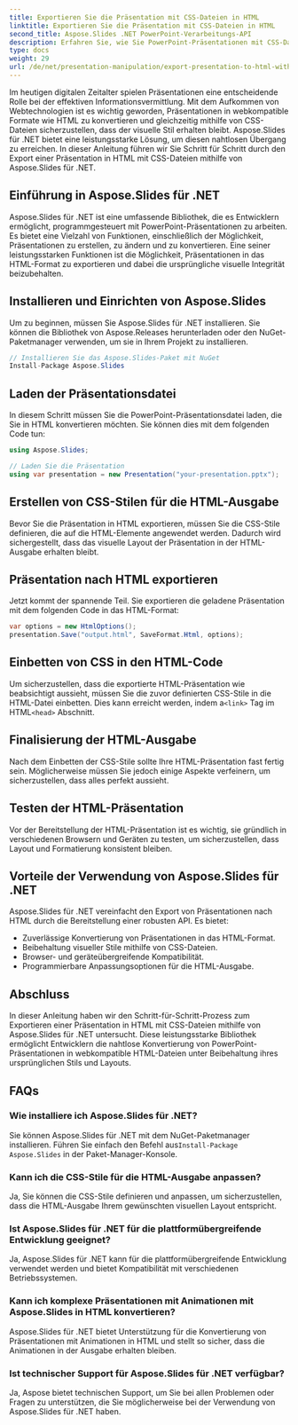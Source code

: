 ```yaml
---
title: Exportieren Sie die Präsentation mit CSS-Dateien in HTML
linktitle: Exportieren Sie die Präsentation mit CSS-Dateien in HTML
second_title: Aspose.Slides .NET PowerPoint-Verarbeitungs-API
description: Erfahren Sie, wie Sie PowerPoint-Präsentationen mit CSS-Dateien mit Aspose.Slides für .NET in HTML exportieren. Eine Schritt-für-Schritt-Anleitung für eine nahtlose Konvertierung. Behalten Sie Stil und Layout bei!
type: docs
weight: 29
url: /de/net/presentation-manipulation/export-presentation-to-html-with-css-files/
---
```


Im heutigen digitalen Zeitalter spielen Präsentationen eine entscheidende Rolle bei der effektiven Informationsvermittlung. Mit dem Aufkommen von Webtechnologien ist es wichtig geworden, Präsentationen in webkompatible Formate wie HTML zu konvertieren und gleichzeitig mithilfe von CSS-Dateien sicherzustellen, dass der visuelle Stil erhalten bleibt. Aspose.Slides für .NET bietet eine leistungsstarke Lösung, um diesen nahtlosen Übergang zu erreichen. In dieser Anleitung führen wir Sie Schritt für Schritt durch den Export einer Präsentation in HTML mit CSS-Dateien mithilfe von Aspose.Slides für .NET.

## Einführung in Aspose.Slides für .NET

Aspose.Slides für .NET ist eine umfassende Bibliothek, die es Entwicklern ermöglicht, programmgesteuert mit PowerPoint-Präsentationen zu arbeiten. Es bietet eine Vielzahl von Funktionen, einschließlich der Möglichkeit, Präsentationen zu erstellen, zu ändern und zu konvertieren. Eine seiner leistungsstarken Funktionen ist die Möglichkeit, Präsentationen in das HTML-Format zu exportieren und dabei die ursprüngliche visuelle Integrität beizubehalten.

## Installieren und Einrichten von Aspose.Slides

Um zu beginnen, müssen Sie Aspose.Slides für .NET installieren. Sie können die Bibliothek von Aspose.Releases herunterladen oder den NuGet-Paketmanager verwenden, um sie in Ihrem Projekt zu installieren.

```csharp
// Installieren Sie das Aspose.Slides-Paket mit NuGet
Install-Package Aspose.Slides
```

## Laden der Präsentationsdatei

In diesem Schritt müssen Sie die PowerPoint-Präsentationsdatei laden, die Sie in HTML konvertieren möchten. Sie können dies mit dem folgenden Code tun:

```csharp
using Aspose.Slides;

// Laden Sie die Präsentation
using var presentation = new Presentation("your-presentation.pptx");
```

## Erstellen von CSS-Stilen für die HTML-Ausgabe

Bevor Sie die Präsentation in HTML exportieren, müssen Sie die CSS-Stile definieren, die auf die HTML-Elemente angewendet werden. Dadurch wird sichergestellt, dass das visuelle Layout der Präsentation in der HTML-Ausgabe erhalten bleibt.

## Präsentation nach HTML exportieren

Jetzt kommt der spannende Teil. Sie exportieren die geladene Präsentation mit dem folgenden Code in das HTML-Format:

```csharp
var options = new HtmlOptions();
presentation.Save("output.html", SaveFormat.Html, options);
```

## Einbetten von CSS in den HTML-Code

 Um sicherzustellen, dass die exportierte HTML-Präsentation wie beabsichtigt aussieht, müssen Sie die zuvor definierten CSS-Stile in die HTML-Datei einbetten. Dies kann erreicht werden, indem a`<link>` Tag im HTML`<head>` Abschnitt.

## Finalisierung der HTML-Ausgabe

Nach dem Einbetten der CSS-Stile sollte Ihre HTML-Präsentation fast fertig sein. Möglicherweise müssen Sie jedoch einige Aspekte verfeinern, um sicherzustellen, dass alles perfekt aussieht.

## Testen der HTML-Präsentation

Vor der Bereitstellung der HTML-Präsentation ist es wichtig, sie gründlich in verschiedenen Browsern und Geräten zu testen, um sicherzustellen, dass Layout und Formatierung konsistent bleiben.

## Vorteile der Verwendung von Aspose.Slides für .NET

Aspose.Slides für .NET vereinfacht den Export von Präsentationen nach HTML durch die Bereitstellung einer robusten API. Es bietet:

- Zuverlässige Konvertierung von Präsentationen in das HTML-Format.
- Beibehaltung visueller Stile mithilfe von CSS-Dateien.
- Browser- und geräteübergreifende Kompatibilität.
- Programmierbare Anpassungsoptionen für die HTML-Ausgabe.

## Abschluss

In dieser Anleitung haben wir den Schritt-für-Schritt-Prozess zum Exportieren einer Präsentation in HTML mit CSS-Dateien mithilfe von Aspose.Slides für .NET untersucht. Diese leistungsstarke Bibliothek ermöglicht Entwicklern die nahtlose Konvertierung von PowerPoint-Präsentationen in webkompatible HTML-Dateien unter Beibehaltung ihres ursprünglichen Stils und Layouts.


## FAQs

### Wie installiere ich Aspose.Slides für .NET?

 Sie können Aspose.Slides für .NET mit dem NuGet-Paketmanager installieren. Führen Sie einfach den Befehl aus`Install-Package Aspose.Slides` in der Paket-Manager-Konsole.

### Kann ich die CSS-Stile für die HTML-Ausgabe anpassen?

Ja, Sie können die CSS-Stile definieren und anpassen, um sicherzustellen, dass die HTML-Ausgabe Ihrem gewünschten visuellen Layout entspricht.

### Ist Aspose.Slides für .NET für die plattformübergreifende Entwicklung geeignet?

Ja, Aspose.Slides für .NET kann für die plattformübergreifende Entwicklung verwendet werden und bietet Kompatibilität mit verschiedenen Betriebssystemen.

### Kann ich komplexe Präsentationen mit Animationen mit Aspose.Slides in HTML konvertieren?

Aspose.Slides für .NET bietet Unterstützung für die Konvertierung von Präsentationen mit Animationen in HTML und stellt so sicher, dass die Animationen in der Ausgabe erhalten bleiben.

### Ist technischer Support für Aspose.Slides für .NET verfügbar?

Ja, Aspose bietet technischen Support, um Sie bei allen Problemen oder Fragen zu unterstützen, die Sie möglicherweise bei der Verwendung von Aspose.Slides für .NET haben.
